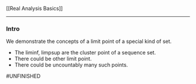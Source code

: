 [[Real Analysis Basics]]


---
### **Intro**

We demonstrate the concepts of a limit point of a special kind of set. 
* The liminf, limpsup are the cluster point of a sequence set. 
* There could be other limit point. 
* There could be uncountably many such points.

#UNFINISHED 
